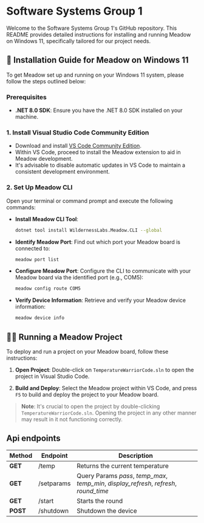 ﻿# Software Systems Group 1

Welcome to the Software Systems Group 1's GitHub repository. This README provides detailed instructions for installing and running Meadow on Windows 11, specifically tailored for our project needs.

## 🚀 Installation Guide for Meadow on Windows 11

To get Meadow set up and running on your Windows 11 system, please follow the steps outlined below:

### Prerequisites

- **.NET 8.0 SDK**: Ensure you have the .NET 8.0 SDK installed on your machine.

### 1. Install Visual Studio Code Community Edition

- Download and install [VS Code Community Edition](https://code.visualstudio.com/).
- Within VS Code, proceed to install the Meadow extension to aid in Meadow development.
- It's advisable to disable automatic updates in VS Code to maintain a consistent development environment.

### 2. Set Up Meadow CLI

Open your terminal or command prompt and execute the following commands:

- **Install Meadow CLI Tool**:
  ```bash
  dotnet tool install WildernessLabs.Meadow.CLI --global
  ```
- **Identify Meadow Port**:
  Find out which port your Meadow board is connected to:
  ```bash
  meadow port list
  ```
- **Configure Meadow Port**:
  Configure the CLI to communicate with your Meadow board via the identified port (e.g., COM5):
  ```bash
  meadow config route COM5
  ```
- **Verify Device Information**:
  Retrieve and verify your Meadow device information:
  ```bash
  meadow device info
  ```

## 🏃‍♂️ Running a Meadow Project

To deploy and run a project on your Meadow board, follow these instructions:

1. **Open Project**:
   Double-click on `TemperatureWarriorCode.sln` to open the project in Visual Studio Code.

2. **Build and Deploy**:
   Select the Meadow project within VS Code, and press `F5` to build and deploy the project to your Meadow board.

> **Note**: It's crucial to open the project by double-clicking `TemperatureWarriorCode.sln`. Opening the project in any other manner may result in it not functioning correctly.


## Api endpoints

| Method | Endpoint | Description |
| --- | --- | --- |
| **GET** | /temp | Returns the current temperature |
| **GET** | /setparams | Query Params *pass*, *temp_max*, *temp_min*, *display_refresh*, *refresh*, *round_time*  |
| **GET** | /start | Starts the round |
| **POST** | /shutdown | Shutdown the device |